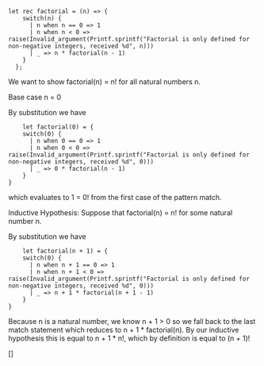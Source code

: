 ```reason
let rec factorial = (n) => {
    switch(n) {
      | n when n == 0 => 1
      | n when n < 0 => raise(Invalid_argument(Printf.sprintf("Factorial is only defined for non-negative integers, received %d", n)))
      | _ => n * factorial(n - 1)
    }
  };
```

We want to show factorial(n) = n! for all natural numbers n.

Base case n = 0

By substitution we have
```reason
    let factorial(0) = {
    switch(0) {
      | n when 0 == 0 => 1
      | n when 0 < 0 => raise(Invalid_argument(Printf.sprintf("Factorial is only defined for non-negative integers, received %d", 0)))
      | _ => 0 * factorial(n - 1)
    }
}
```
which evaluates to 1 = 0! from the first case of the pattern match.

Inductive Hypothesis: Suppose that factorial(n) = n! for some natural number n.

By substitution we have
```reason
    let factorial(n + 1) = {
    switch(0) {
      | n when n + 1 == 0 => 1
      | n when n + 1 < 0 => raise(Invalid_argument(Printf.sprintf("Factorial is only defined for non-negative integers, received %d", 0)))
      | _ => n + 1 * factorial(n + 1 - 1)
    }
}
```
Because n is a natural number, we know n + 1 > 0 so we fall back to the last match statement which reduces to n + 1 * factorial(n). By our inductive hypothesis this is equal to n + 1 * n!, which by definition is equal to (n + 1)!

[]

